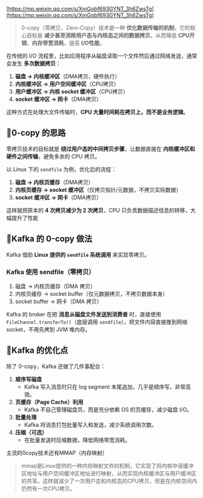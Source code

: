 [https://mp.weixin.qq.com/s/XmGobf693GYNT_3h6ZwsTg](https://mp.weixin.qq.com/s/XmGobf693GYNT_3h6ZwsTg)

> 0-copy（零拷贝，Zero-Copy）技术是一种 **优化数据传输的机制**，它的核心目标是 **减少甚至消除用户态与内核态之间的数据拷贝**，从而降低 **CPU开销**、**内存带宽消耗**，提高 **I/O性能**。

在传统的 I/O 流程里，比如应用程序从磁盘读取一个文件然后通过网络发送，通常会发生 **多次数据拷贝**：

1. **磁盘 → 内核缓冲区**（DMA拷贝，硬件执行）
2. **内核缓冲区 → 用户空间缓冲区**（CPU拷贝）
3. **用户缓冲区 → 内核 socket 缓冲区**（CPU拷贝）
4. **socket 缓冲区 → 网卡**（DMA拷贝）

这种方式在处理大文件传输时，**CPU 大量时间耗在拷贝上，而不是业务逻辑**。

## 🔹0-copy 的思路

零拷贝技术的目标就是 **绕过用户态的中间拷贝步骤**，让数据直接在 **内核缓冲区和硬件之间传输**，避免多余的 CPU 拷贝。

以 Linux 下的 `sendfile` 为例，优化后的流程：

1. **磁盘 → 内核页缓存**（DMA拷贝）
2. **内核页缓存 → socket 缓冲区**（仅拷贝指针/元数据，不拷贝实际数据）
3. **socket 缓冲区 → 网卡**（DMA拷贝）

这样就把原本的 **4 次拷贝减少为 2 次拷贝**，CPU 只负责数据描述信息的转移，大幅提升了性能

## 🔹Kafka 的 0-copy 做法

Kafka 借助 **Linux 提供的 `sendfile` 系统调用** 来实现零拷贝。

### Kafka 使用 sendfile（零拷贝）

1. 磁盘 → 内核页缓存（DMA 拷贝）
2. 内核页缓存 → socket buffer（仅元数据拷贝，不拷贝数据本身）
3. socket buffer → 网卡（DMA 拷贝）

Kafka 的 broker 在把 **消息从磁盘文件发送到消费者** 时，直接使用 `FileChannel.transferTo()`（底层调用 `sendfile`），把文件内容直接推到网络 socket，不用先拷到 JVM 堆内存。

## 🔹Kafka 的优化点

除了 0-copy，Kafka 还做了几件事配合：

1. **顺序写磁盘**
   - Kafka 写入消息时只在 log segment 末尾追加，几乎是顺序写，非常高效。
2. **页缓存（Page Cache）利用**
   - Kafka 不自己管理磁盘页，而是充分依赖 OS 的页缓存，减少磁盘 I/O。
3. **批量处理**
   - Kafka 将消息打包批量写入和发送，减少系统调用次数。
4. **压缩（可选）**
   - 在批量发送时压缩数据，降低网络带宽消耗。

主流的0copy技术还有MMAP（内存映射）

> mmap是Linux提供的一种内存映射文件的机制，它实现了将内核中读缓冲区地址与用户空间缓冲区地址进行映射，从而实现内核缓冲区与用户缓冲区的共享。这样就减少了一次用户态和内核态的CPU拷贝，但是在内核空间内仍然有一次CPU拷贝。























